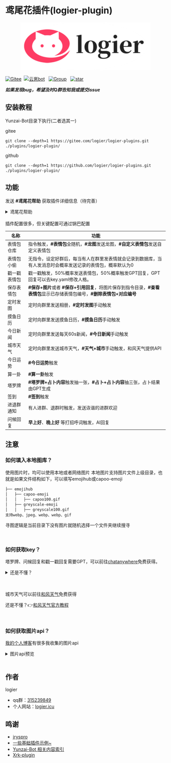
# 鸢尾花插件(logier-plugin)

<p align="center">
  <a href="https://www.logier.icu/">
    <img src="./img/logo.png" alt="Logo" height="150">
  </a>
<br>

[![Gitee](https://img.shields.io/badge/Gitee-鸢尾花插件-black?style=flat-square&logo=gitee)](https://gitee.com/xwy231321/ql-plugin)&nbsp; [![云崽bot](https://img.shields.io/badge/云崽-v3.0.0-black?style=flat-square&logo=dependabot)](https://gitee.com/Le-niao/Yunzai-Bot) &nbsp; [![Group](https://img.shields.io/badge/群号-315239849-red?style=flat-square&logo=GroupMe&logoColor=white)](https://qm.qq.com/cgi-bin/qm/qr?k=Tx0KJBxwamQ1slXC4d3ZVhSigQ9MiCmJ&jump_from=webapi&authKey=BJVVNjuciQCnetGahh3pNOirLULs1XA7fQMn/LlPWAWk5GDdr2WWB/zHim1k1OoY) &nbsp; <a href='https://gitee.com/logier/logier-plugins/stargazers'><img src='https://gitee.com/logier/logier-plugins/badge/star.svg?theme=dark' alt='star'></img></a>


***如果发现bug，希望及时Q群告知我或提交issue***

## 安装教程

Yunzai-Bot目录下执行(二者选其一)

gitee
```
git clone --depth=1 https://gitee.com/logier/logier-plugins.git ./plugins/logier-plugin/
```
github
```
git clone --depth=1 https://github.com/logier/logier-plugins.git ./plugins/logier-plugin/
```
## 功能

发送 **#鸢尾花帮助** 获取插件详细信息（待完善）
<details> <summary>鸢尾花帮助</summary>
<img src="./img/help.jpg" >
</details>

<br>
插件配置很多，但关键配置可通过锅巴配置

| 名称 | 功能 |
| --- | ----------- |
| 表情包仓库 | 指令触发，**#表情包**全随机，**#龙图**发送龙图，**#自定义表情包**发送自定义表情包 |
| 表情包小偷 | 无指令，设定好群后，每当有人在群里发表情就会记录到数据库，当有人发消息时会概率发送记录的表情包，概率默认为0 |
| 戳一戳表情包 | 戳一戳触发，50%概率发送表情包，50%概率触发GPT回复，GPT回复可以去key.yaml修改人格。 |
| 保存表情包 | **#保存+图片**或者 **#保存+引用回复**，将图片保存到指令目录，**#查看表情包**显示已存储表情包编号，**#删除表情包+对应编号** | 
| 定时发图 | 定时向群里发送相册，**#定时发图**手动触发 |
| 摸鱼日历 | 定时向群里发送摸鱼日历，**#摸鱼日历**手动触发 | 
| 今日新闻 | 定时向群里发送每天60s新闻，**#今日新闻**手动触发 | 
| 城市天气 | 定时向群里发送城市天气，**#天气+城市**手动触发，和风天气提供API | 
| 今日运势 | **#今日运势**触发 | 
| 算一卦 | **#算一卦**触发 | 
| 塔罗牌 | **#塔罗牌+占卜内容**触发抽一张，**#占卜+占卜内容**抽三张，占卜结果由GPT生成 |
| 签到 | **#签到**触发 |
| 进退群通知 | 有人进群、退群时触发，发送诙谐的进群欢迎 | 
| 问候回复 |  **早上好**、**晚上好** 等打招呼词触发，AI回复 |




## 注意

### 如何填入本地图库？
使用图片时，均可以使用本地或者网络图片
本地图片支持图片文件上级目录，也就是如果文件结构如下，可以填写emojihub或capoo-emoji
```
├── emojihub
│   ├── capoo-emoji
│   │   ├── capoo100.gif
│   ├── greyscale-emoji
│   │   ├── greyscale100.gif
支持webp、jpeg、webp、webp、gif
```
寻图逻辑是当前目录下没有图片就随机选择一个文件夹继续搜寻

<br>

### 如何获取key？

塔罗牌、问候回复和戳一戳回复需要GPT，可以前往[chatanywhere](https://github.com/chatanywhere/GPT_API_free?tab=readme-ov-file#%E5%A6%82%E4%BD%95%E4%BD%BF%E7%94%A8)免费获得。

<details> <summary>还是不懂？</summary>

1.点击领取内测免费API Key

<img src="./img/chatanywhere.png" >

<br>

2.复制这一串东西填入

<img src="./img/apikey.png" >
</details>

<br>
<br>

城市天气可以前往[和风天气](https://console.qweather.com/#/apps)免费获得

还是不懂？👉[和风天气官方教程](https://dev.qweather.com/docs/configuration/project-and-key/)

<br>

### 如何获取图片api？

[我的个人博客](https://logier.gitee.io/gallery/)有很多我收集的图片api

<details> <summary>图片api预览</summary>
<img src="./img/gallery.webp" >
</details>

<br>


## 作者
logier
- qq群：[315239849](https://qm.qq.com/cgi-bin/qm/qr?k=Tx0KJBxwamQ1slXC4d3ZVhSigQ9MiCmJ&jump_from=webapi&authKey=BJVVNjuciQCnetGahh3pNOirLULs1XA7fQMn/LlPWAWk5GDdr2WWB/zHim1k1OoY)
- 个人网站：[logier.icu](https://logier.gitee.io)

## 鸣谢
- [jryspro](https://github.com/twiyin0/koishi-plugin-jryspro)
- [一些基础插件示例~](https://gitee.com/Zyy955/Miao-Yunzai-plugin)
- [Yunzai-Bot 相关内容索引](https://gitee.com/yhArcadia/Yunzai-Bot-plugins-indexn)
- [Xrk-plugin](https://gitee.com/xrk114514/xrk-plugin)